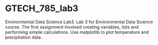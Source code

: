 # GTECH_785_lab3
Environmental Data Science Lab3. Lab 3 for Environmental Data Science course. The first assignment involved creating variables, lists and performing simple calculations. Use matplotlib to plot temperature and precipitation data.
